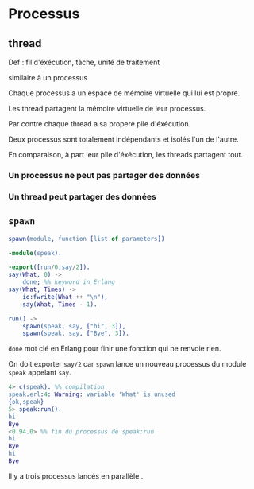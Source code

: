 # Processus

## thread

Def : fil d'éxécution, tâche, unité de traitement

similaire à un processus

Chaque processus a un espace de mémoire virtuelle qui lui est propre.

Les thread partagent la mémoire virtuelle de leur processus.

Par contre chaque thread a sa propere pile d'éxécution.

Deux processus sont totalement indépendants et isolés l'un de l'autre.

En comparaison, à part leur pile d'éxécution, les threads partagent tout.

### Un processus ne peut pas partager des données

### Un thread peut partager des données

## `spawn`

```erlang
spawn(module, function [list of parameters])
```

```erlang
-module(speak).

-export([run/0,say/2]).
say(What, 0) ->
    done; %% keyword in Erlang
say(What, Times) ->
    io:fwrite(What ++ "\n"),
    say(What, Times - 1).

run() ->
    spawn(speak, say, ["hi", 3]),
    spawn(speak, say, ["Bye", 3]).
```

`done`  mot clé en Erlang pour finir une fonction qui ne renvoie rien.

On doit exporter `say/2`  car `spawn` lance un nouveau processus du module `speak` appelant `say`.

```erlang
4> c(speak). %% compilation
speak.erl:4: Warning: variable 'What' is unused
{ok,speak}
5> speak:run().
hi
Bye
<0.94.0> %% fin du processus de speak:run
hi
Bye
hi
Bye
```

Il y a trois processus lancés en parallèle .